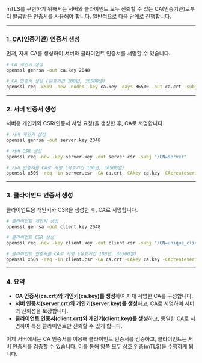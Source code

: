 mTLS를 구현하기 위해서는 서버와 클라이언트 모두 신뢰할 수 있는 CA(인증기관)로부터 발급받은 인증서를 사용해야 합니다. 일반적으로 다음 단계로 진행합니다.

---

### 1. CA(인증기관) 인증서 생성

먼저, 자체 CA를 생성하여 서버와 클라이언트 인증서를 서명할 수 있습니다.

```sh
# CA 개인키 생성
openssl genrsa -out ca.key 2048

# CA 인증서 생성 (유효기간 100년, 36500일)
openssl req -x509 -new -nodes -key ca.key -days 36500 -out ca.crt -subj "/CN=MyCustomCA"
```

---

### 2. 서버 인증서 생성

서버용 개인키와 CSR(인증서 서명 요청)을 생성한 후, CA로 서명합니다.

```sh
# 서버 개인키 생성
openssl genrsa -out server.key 2048

# 서버 CSR 생성
openssl req -new -key server.key -out server.csr -subj "/CN=server"

# 서버 인증서를 CA로 서명 (유효기간 100년, 36500일)
openssl x509 -req -in server.csr -CA ca.crt -CAkey ca.key -CAcreateserial -out server.crt -days 36500 -sha256
```

---

### 3. 클라이언트 인증서 생성

클라이언트용 개인키와 CSR을 생성한 후, CA로 서명합니다.

```sh
# 클라이언트 개인키 생성
openssl genrsa -out client.key 2048

# 클라이언트 CSR 생성
openssl req -new -key client.key -out client.csr -subj "/CN=unique_client"

# 클라이언트 인증서를 CA로 서명 (유효기간 100년, 36500일)
openssl x509 -req -in client.csr -CA ca.crt -CAkey ca.key -CAcreateserial -out client.crt -days 36500 -sha256
```

---

### 4. 요약

- **CA 인증서(ca.crt)와 개인키(ca.key)를 생성**하여 자체 서명한 CA를 구성합니다.
- **서버 인증서(server.crt)와 개인키(server.key)를 생성**하고, CA로 서명하여 서버의 신뢰성을 보장합니다.
- **클라이언트 인증서(client.crt)와 개인키(client.key)를 생성**하고, 동일한 CA로 서명하여 특정 클라이언트만 신뢰할 수 있게 합니다.

이제 서버에서는 CA 인증서를 이용해 클라이언트 인증서를 검증하고, 클라이언트는 서버 인증서를 검증할 수 있습니다. 이를 통해 양쪽 모두 상호 인증(mTLS)을 수행하게 됩니다.
